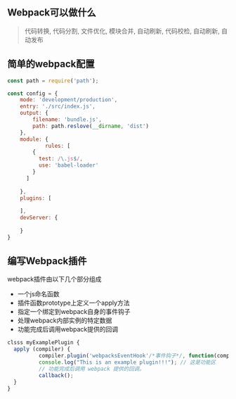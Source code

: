 ## Webpack可以做什么

> 代码转换, 代码分割, 文件优化, 模块合并, 自动刷新, 代码校检, 自动刷新, 自动发布



## 简单的webpack配置

```js
const path = require('path');

const config = {
    mode: 'development/production',
    entry: './src/index.js',
    output: {
        filename: 'bundle.js',
        path: path.reslove(__dirname, 'dist')
    },
    module: {
			rules: [
        {
          test: /\.js$/,
          use: 'babel-loader'
        }
      ]
        
    },
    plugins: [
        
    ],
    devServer: {
        
    }
}
```

## 编写Webpack插件

webpack插件由以下几个部分组成

- 一个js命名函数
- 插件函数prototype上定义一个apply方法
- 指定一个绑定到webpack自身的事件钩子
- 处理webpack内部实例的特定数据
- 功能完成后调用webpack提供的回调

```js
clsss myExamplePlugin {
  apply (compiler) {
          compiler.plugin('webpacksEventHook'/*事件钩子*/, function(compilation, callback) {
          console.log("This is an example plugin!!!"); // 这是功能区
          // 功能完成后调用 webpack 提供的回调。
          callback();
  }
}
```

